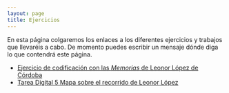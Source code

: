 ```yaml
---
layout: page
title: Ejercicios
---
```


En esta página colgaremos los enlaces a los diferentes ejercicios y trabajos que llevaréis a cabo. De momento puedes escribir un mensaje dónde diga lo que contendrá este página. 

- [Ejercicio de codificación con las *Memorias* de Leonor López de Córdoba](https://miladvh.github.io/ejercicios/llc.html)
- [Tarea Digital 5 Mapa sobre el recorrido de Leonor López](https://miladvh.github.io/ejercicios/mapa.html)
